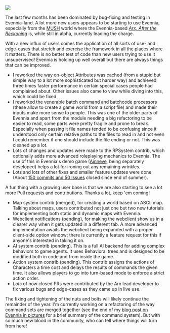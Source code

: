[![](https://2.bp.blogspot.com/-WRQkMo7-t8o/V_931Qgj7bI/AAAAAAAAEq4/GN2_I60bzdQGpgqJ_Brl-dFnmxK_2QsiACPcB/s320/New_hampshire_in_autumn.jpg)](https://2.bp.blogspot.com/-WRQkMo7-t8o/V_931Qgj7bI/AAAAAAAAEq4/GN2_I60bzdQGpgqJ_Brl-dFnmxK_2QsiACPcB/s1600/New_hampshire_in_autumn.jpg)

  
The last few months has been dominated by bug-fixing and testing in Evennia-land. A lot more new users appears to be starting to use Evennia, especially from the [MUSH](https://en.wikipedia.org/wiki/MUSH) world where the Evennia-based _[Arx, After the Reckoning](http://play.arxgame.org/)_ is, while still in alpha, currently leading the charge.  
  
With a new influx of users comes the application of all sorts of use- and edge-cases that stretch and exercise the framework in all the places where it matters. There is no better test of code than new users trying to use it unsupervised! Evennia is holding up well overall but there are always things that can be improved.   

-   I reworked the way on-object Attributes was cached (from a stupid but simple way to a lot more sophisticated but harder way) and achieved three times faster performance in certain special cases people had complained about. Other issues also came to view while diving into this, which could be fixed.
-   I reworked the venerable batch command and batchcode processors (these allow to create a game world from a script file) and made their inputs make more sense to people. This was one of the older parts of Evennia and apart from the module needing a big refactoring to be easier to read, some parts were pretty fragile and prone to break. Especially when passing it file names tended to be confusing since it understood only certain relative paths to the files to read in and not even I could remember if one should include the file ending or not. This was cleaned up a lot. 
-   Lots of changes and updates were made to the RPSystem contrib, which optionally adds more advanced roleplaying mechanics to Evennia. The use of this in Evennia's demo game ([Ainneve](https://github.com/evennia/ainneve), being separately developed) helps a lot for ironing out any remaining wrinkles.
-   Lots and lots of other fixes and smaller feature updates were done (About [](https://www.blogger.com/goog_1124770844)[150 commits and 50 Issues](https://github.com/evennia/evennia/commits/master) closed since end of summer).

A fun thing with a growing user base is that we are also starting to see a lot more Pull requests and contributions. Thanks a lot, keep 'em coming!  

-   Map system contrib (merged), for creating a world based on ASCII map. Talking about maps, users contributed not just one but two new tutorials for implementing both static and dynamic maps with Evennia. 
-   Webclient notifications (pending), for making the webclient show us in a clearer way when it gets updated in a different tab. A more advanced implementation awaits the webclient being expanded with a proper client-side option window; there is currently a feature request for this if anyone's interested in taking it on.   
-   AI system contrib (pending). This is a full AI backend for adding complex behaviors to game agents. It uses Behavioral trees and is designed to be modified both in code and from inside the game.
-   Action system contrib (pending). This contrib assigns the actions of Characters a time cost and delays the results of commands the given time. It also allows players to go into turn-based mode to enforce a strict action order. 
-   _Lots_ of now closed PRs were contributed by the Arx lead developer to fix various bugs and edge-cases as they came up in live use.

The fixing and tightening of the nuts and bolts will likely continue the remainder of the year. I'm currently working on a refactoring of the way command sets are merged together (see the end of my [blog post on Evennia in pictures](http://evennia.blogspot.se/2016/05/evennia-in-pictures.html) for a brief summary of the command system). But with so much new blood in the community, who can tell where things will turn from here!